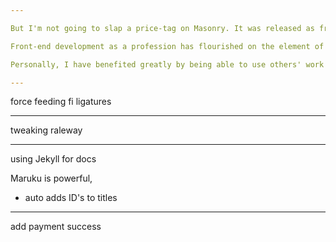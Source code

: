 ```yaml
---

But I'm not going to slap a price-tag on Masonry. It was released as free-for-everyone and its $0 price tag certainly helped it gain traction. Even the concept of making money off of code feels sleazy. 

Front-end development as a profession has flourished on the element of free. In fact, when I started to look at paid-for web resources, I had a hard time finding any good examples. As a digital commodity, no front-end code (HTML, JavaScript, CSS) can ever be put up behind a pay wall. Anyone with a browser and the know-how to use View Source

Personally, I have benefited greatly by being able to use others' work for free

---
```


force feeding fi ligatures

---

tweaking raleway

---

using Jekyll for docs

Maruku is powerful,
 - auto adds ID's to titles
 
---

add payment success